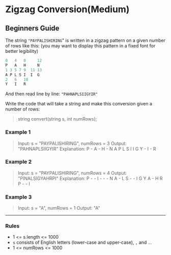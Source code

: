 # Zigzag Conversion(Medium)

## Beginners Guide

The string `"PAYPALISHIRING`" is written in a zigzag pattern on a given number of rows like this: (you may want to display this pattern in a fixed font for better legibility)

```go
0   4   8     12
P   A   H     N
1 3 5 7 9  11 13
A P L S I  I  G
2   6   10
Y   I   R
```

And then read line by line: `"PAHNAPLSIIGYIR"`

Write the code that will take a string and make this conversion given a number of rows:

> string convert(string s, int numRows);

### Example 1

> Input: s = "PAYPALISHIRING", numRows = 3
Output: "PAHNAPLSIIGYIR"
Explanation:
P - A - H - N
A P L S I I G
Y - I - R

### Example 2

> Input: s = "PAYPALISHIRING", numRows = 4
Output: "PINALSIGYAHRPI"
Explanation:
P - - I - - - N
A - L S - - I G
Y A - H R
P - - I

### Example 3

> Input: s = "A", numRows = 1
Output: "A"

---

### Rules

* 1 <= s.length <= 1000
* `s` consists of English letters (lower-case and upper-case), `,` and `.`.
* 1 <= numRows <= 1000
